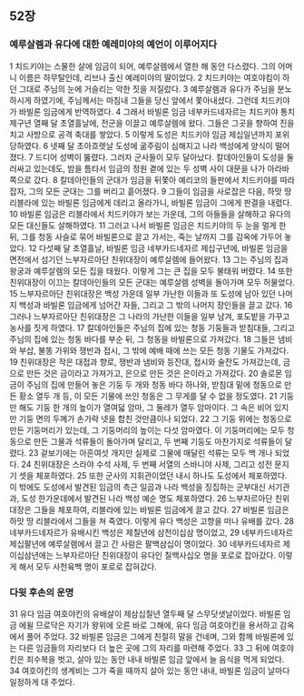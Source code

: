 ## 52장
### 예루살렘과 유다에 대한 예레미야의 예언이 이루어지다
1 치드키야는 스물한 살에 임금이 되어, 예루살렘에서 열한 해 동안 다스렸다. 그의 어머니 이름은 하무탈인데, 리브나 출신 예레미야의 딸이었다.
2 치드키야는 여호야킴이 하던 그대로 주님의 눈에 거슬리는 악한 짓을 저질렀다.
3 예루살렘과 유다가 주님을 분노하시게 하였기에, 주님께서는 마침내 그들을 당신 앞에서 쫓아내셨다. 그런데 치드키야가 바빌론 임금에게 반역하였다.
4 그래서 바빌론 임금 네부카드네자르는 치드키야 통치 제구년 열째 달 초열흘날에, 전군을 이끌고 예루살렘에 왔다. 그들은 그곳을 향하여 진을 치고 사방으로 공격 축대를 쌓았다.
5 이렇게 도성은 치드키야 임금 제십일년까지 포위당하였다.
6 넷째 달 초아흐렛날 도성에 굶주림이 심해지고 나라 백성에게 양식이 떨어졌다.
7 드디어 성벽이 뚫렸다. 그러자 군사들이 모두 달아났다. 칼데아인들이 도성을 둘러싸고 있는데도, 밤을 틈타서 임금의 정원 곁에 있는 두 성벽 사이 대문을 나가 아라바 쪽으로 갔다.
8 칼데아인들의 군대가 임금을 뒤쫓아 예리코의 들판에서 치드키야를 따라잡자, 그의 모든 군대는 그를 버리고 흩어졌다.
9 그들이 임금을 사로잡은 다음, 하맛 땅 리블라에 있는 바빌론 임금에게 데리고 올라가니, 바빌론 임금이 그에게 판결을 내렸다.
10 바빌론 임금은 리블라에서 치드키야가 보는 가운데, 그의 아들들을 살해하고 유다의 모든 대신들도 살해하였다.
11 그러고 나서 바빌론 임금은 치드키야의 두 눈을 멀게 한 뒤, 그를 청동 사슬로 묶어 바빌론으로 끌고 가서는, 죽는 날까지 그를 감옥에 가두어 놓았다.
12 다섯째 달 초열흘날, 바빌론 임금 네부카드네자르 제십구년에, 바빌론 임금을 면전에서 섬기던 느부자르아단 친위대장이 예루살렘에 들어왔다.
13 그는 주님의 집과 왕궁과 예루살렘의 모든 집을 태웠다. 이렇게 그는 큰 집을 모두 불태워 버렸다.
14 또한 친위대장이 이끄는 칼데아인들의 모든 군대는 예루살렘 성벽을 돌아가며 모두 허물었다.
15 느부자르아단 친위대장은 백성 가운데 일부 가난한 이들과 또 도성에 남아 있던 나머지 백성과 바빌론 임금에게 넘어간 자들, 그리고 그 밖의 나머지 장인들을 끌고 갔다.
16 그러나 느부자르아단 친위대장은 그 나라의 가난한 이들을 일부 남겨, 포도밭을 가꾸고 농사를 짓게 하였다.
17 칼데아인들은 주님의 집에 있는 청동 기둥들과 받침대들, 그리고 주님의 집에 있는 청동 바다를 부순 뒤, 그 청동을 바빌론으로 가져갔다.
18 그들은 냄비와 부삽, 불똥 가위와 쟁반과 접시, 그 밖에 예배 때에 쓰는 모든 청동 기물도 가져갔다.
19 친위대장은 작은 대접과 향로, 쟁반과 냄비와 등잔대, 접시와 술잔도 가져갔는데, 금으로 만든 것은 금이라고 가져가고, 은으로 만든 것은 은이라고 가져갔다.
20 솔로몬 임금이 주님의 집에 만들어 놓은 기둥 두 개와 청동 바다 하나와, 받침대 밑에 청동으로 만든 황소 열두 개 등, 이 모든 기물에 쓰인 청동은 그 무게를 달 수 없을 정도였다.
21 기둥만 해도 기둥 한 개의 높이가 열여덟 암마, 그 둘레가 열두 암마이다. 그 속은 비어 있지만 기둥 면의 두께가 손가락 넷을 합친 것만큼이나 되었다.
22 그 기둥 위에는 청동으로 만든 기둥머리가 있는데, 그 기둥머리의 높이는 다섯 암마였다. 이 기둥머리에는 모두 청동으로 만든 그물과 석류들이 돌아가며 달리고, 두 번째 기둥도 마찬가지로 석류들이 달렸다.
23 겉보기에는 아흔여섯 개지만 실제로 그물에 매달린 석류는 모두 백 개나 되었다.
24 친위대장은 스라야 수석 사제, 두 번째 서열의 스바니야 사제, 그리고 성전 문지기 셋을 체포하였다.
25 또한 군사의 지휘관이었던 내시 하나도 도성에서 체포하였다. 이 밖에도 도성에서 발견된 임금의 측근 일곱과 나라 백성을 징집하는 군부대신 서기관과, 도성 한가운데에서 발견된 나라 백성 예순 명도 체포하였다.
26 느부자르아단 친위대장은 그들을 체포하여, 리블라에 있는 바빌론 임금에게 끌고 갔다.
27 바빌론 임금은 하맛 땅 리블라에서 그들을 쳐 죽였다. 이렇게 유다 백성은 고향을 떠나 유배를 갔다.
28 네부카드네자르가 유배시킨 백성은 제칠년에 삼천이십삼 명이었고,
29 네부카드네자르 제십팔년에 예루살렘에서 끌고 간 사람은 팔백삼십이 명이었다.
30 네부카드네자르 제이십삼년에는 느부자르아단 친위대장이 유다인 칠백사십오 명을 포로로 잡아갔다. 이렇게 해서 모두 사천육백 명이 포로로 잡혀갔다.
### 다윗 후손의 운명
31 유다 임금 여호야킨의 유배살이 제삼십칠년 열두째 달 스무닷샛날이었다. 바빌론 임금 에윌 므로닥은 자기가 왕위에 오른 바로 그해에, 유다 임금 여호야킨을 용서하고 감옥에서 풀어 주었다.
32 바빌론 임금은 그에게 친절히 말을 건네며, 그와 함께 바빌론에 있는 다른 임금들의 자리보다 더 높은 곳에 그의 자리를 마련해 주었다.
33 그 뒤에 여호야킨은 죄수복을 벗고, 살아 있는 동안 내내 바빌론 임금 앞에서 늘 음식을 먹게 되었다.
34 여호야킨의 생계비는 그가 죽을 때까지 살아 있는 동안 내내, 바빌론 임금이 날마다 일정하게 대 주었다.
